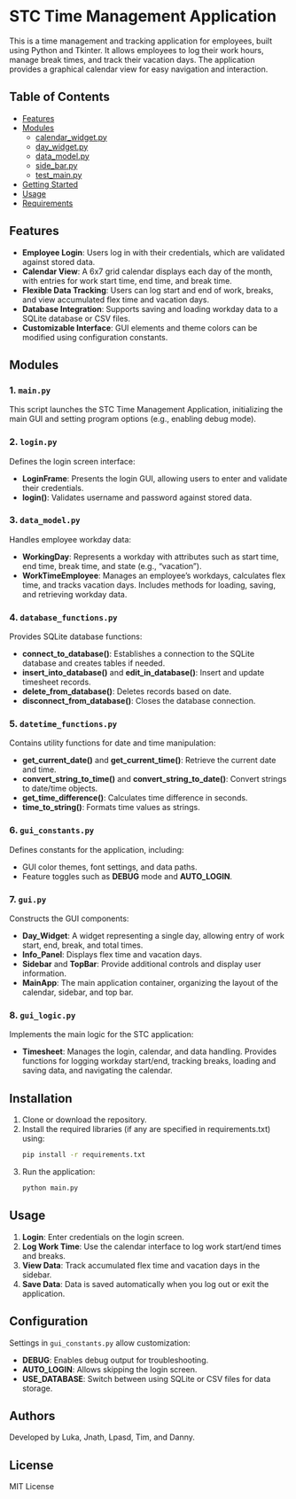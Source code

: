 
# STC Time Management Application

This is a time management and tracking application for employees, built using Python and Tkinter. It allows employees to log their work hours, manage break times, and track their vacation days. The application provides a graphical calendar view for easy navigation and interaction.

## Table of Contents

- [Features](#features)
- [Modules](#modules)
  - [calendar_widget.py](#calendar_widgetpy)
  - [day_widget.py](#day_widgetpy)
  - [data_model.py](#data_modelpy)
  - [side_bar.py](#side_barpy)
  - [test_main.py](#test_mainpy)
- [Getting Started](#getting-started)
- [Usage](#usage)
- [Requirements](#requirements)

## Features

- **Employee Login**: Users log in with their credentials, which are validated against stored data.
- **Calendar View**: A 6x7 grid calendar displays each day of the month, with entries for work start time, end time, and break time.
- **Flexible Data Tracking**: Users can log start and end of work, breaks, and view accumulated flex time and vacation days.
- **Database Integration**: Supports saving and loading workday data to a SQLite database or CSV files.
- **Customizable Interface**: GUI elements and theme colors can be modified using configuration constants.

## Modules

### 1. `main.py`
This script launches the STC Time Management Application, initializing the main GUI and setting program options (e.g., enabling debug mode).

### 2. `login.py`
Defines the login screen interface:
- **LoginFrame**: Presents the login GUI, allowing users to enter and validate their credentials.
- **login()**: Validates username and password against stored data.

### 3. `data_model.py`
Handles employee workday data:
- **WorkingDay**: Represents a workday with attributes such as start time, end time, break time, and state (e.g., “vacation”).
- **WorkTimeEmployee**: Manages an employee’s workdays, calculates flex time, and tracks vacation days. Includes methods for loading, saving, and retrieving workday data.

### 4. `database_functions.py`
Provides SQLite database functions:
- **connect_to_database()**: Establishes a connection to the SQLite database and creates tables if needed.
- **insert_into_database()** and **edit_in_database()**: Insert and update timesheet records.
- **delete_from_database()**: Deletes records based on date.
- **disconnect_from_database()**: Closes the database connection.

### 5. `datetime_functions.py`
Contains utility functions for date and time manipulation:
- **get_current_date()** and **get_current_time()**: Retrieve the current date and time.
- **convert_string_to_time()** and **convert_string_to_date()**: Convert strings to date/time objects.
- **get_time_difference()**: Calculates time difference in seconds.
- **time_to_string()**: Formats time values as strings.

### 6. `gui_constants.py`
Defines constants for the application, including:
- GUI color themes, font settings, and data paths.
- Feature toggles such as **DEBUG** mode and **AUTO_LOGIN**.

### 7. `gui.py`
Constructs the GUI components:
- **Day_Widget**: A widget representing a single day, allowing entry of work start, end, break, and total times.
- **Info_Panel**: Displays flex time and vacation days.
- **Sidebar** and **TopBar**: Provide additional controls and display user information.
- **MainApp**: The main application container, organizing the layout of the calendar, sidebar, and top bar.

### 8. `gui_logic.py`
Implements the main logic for the STC application:
- **Timesheet**: Manages the login, calendar, and data handling. Provides functions for logging workday start/end, tracking breaks, loading and saving data, and navigating the calendar.

## Installation

1. Clone or download the repository.
2. Install the required libraries (if any are specified in requirements.txt) using:
   ```bash
   pip install -r requirements.txt
   ```
3. Run the application:
   ```bash
   python main.py
   ```

## Usage

1. **Login**: Enter credentials on the login screen.
2. **Log Work Time**: Use the calendar interface to log work start/end times and breaks.
3. **View Data**: Track accumulated flex time and vacation days in the sidebar.
4. **Save Data**: Data is saved automatically when you log out or exit the application.

## Configuration

Settings in `gui_constants.py` allow customization:
- **DEBUG**: Enables debug output for troubleshooting.
- **AUTO_LOGIN**: Allows skipping the login screen.
- **USE_DATABASE**: Switch between using SQLite or CSV files for data storage.

## Authors

Developed by Luka, Jnath, Lpasd, Tim, and Danny.

## License

MIT License

